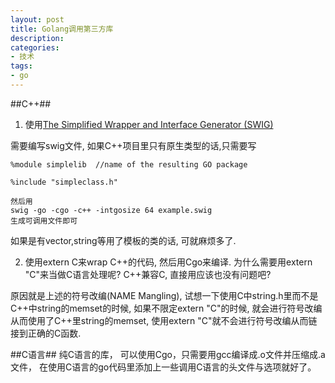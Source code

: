 ```yaml
---
layout: post
title: Golang调用第三方库
description: 
categories:
- 技术
tags:
- go
---
```


##C++##

1. 使用[The Simplified Wrapper and Interface Generator (SWIG)](http://swig.org/)

需要编写swig文件, 如果C++项目里只有原生类型的话,只需要写

```
%module simplelib  //name of the resulting GO package

%include "simpleclass.h"

然后用
swig -go -cgo -c++ -intgosize 64 example.swig
生成可调用文件即可
```

如果是有vector,string等用了模板的类的话, 可就麻烦多了.

2. 使用extern C来wrap C++的代码, 然后用Cgo来编译. 为什么需要用extern "C"来当做C语言处理呢? C++兼容C, 直接用应该也没有问题吧?

原因就是上述的符号改编(NAME Mangling), 试想一下使用C中string.h里而不是C++中string的memset的时候, 如果不限定extern "C"的时候, 就会进行符号改编从而使用了C++里string的memset, 使用extern "C"就不会进行符号改编从而链接到正确的C函数. 

##C语言##
纯C语言的库， 可以使用Cgo，只需要用gcc编译成.o文件并压缩成.a 文件， 在使用C语言的go代码里添加上一些调用C语言的头文件与选项就好了。
